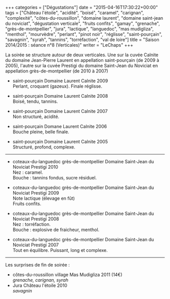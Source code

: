 +++
categories = ["Dégustations"]
date = "2015-04-16T17:30:22+00:00"
tags = ["Château l'étoile", "acidité", "boisé", "caramel", "carignan", "complexité", "côtes-du-roussillon", "domaine laurent", "domaine saint-jean du noviciat", "dégustation verticale", "fruits confits", "gamay", "grenache", "grès-de-montpellier", "jura", "lactique", "languedoc", "mas mudigliza", "menthol", "mourvèdre", "perlant", "pinot noir", "réglisse", "saint-pourçain", "savagnin", "syrah", "tannins", "torréfaction", "val de loire"] 
title = "Saison 2014/2015 : séance n°8 (Verticales)"
writer = "LeChaps"
+++

La soirée se structure autour de deux verticales. Une sur la cuvée Calnite du domaine Jean-Pierre Laurent en appellation saint-pourçain (de 2009 à 2005), l'autre sur la cuvée Prestigi du domaine Saint-Jean du Noviciat en appellation grès-de-montpellier (de 2010 à 2007) 

* saint-pourçain Domaine Laurent Calnite 2009  
Perlant, croquant (gazeux). Finale réglisse.

* saint-pourçain Domaine Laurent Calnite 2008  
Boisé, tendu, tannins.

* saint-pourçain Domaine Laurent Calnite 2007  
Non structuré, acidité.

* saint-pourçain Domane Laurent Calnite 2006  
Bouche pleine, belle finale.

* saint-pourçain Domaine Laurent Calnite 2005 <i class="fa fa-plus-circle"></i>  
Structuré, profond, complexe.

---

* coteaux-du-languedoc grès-de-montpellier Domaine Saint-Jean du Noviciat Prestigi 2010  
Nez : caramel.  
Bouche : tannins fondus, sucre résiduel.

* coteaux-du-languedoc grès-de-montpellier Domaine Saint-Jean du Noviciat Prestigi 2009  
Note lactique (élevage en fût)  
Fruits confits.

* coteaux-du-languedoc grès-de-montpellier Domaine Saint-Jean du Noviciat Prestigi 2008  
Nez : torréfaction.  
Bouche : explosive de fraicheur, menthol.

* coteaux-du-languedoc grès-de-montpellier Domaine Saint-Jean du Noviciat Prestigi 2007 <i class="fa fa-plus-circle"></i> <i class="fa fa-plus-circle"></i>  
Tout en équilibre. Puissant, long et complexe.

---
Les surprises de fin de soirée :

* côtes-du-roussillon village Mas Mudigliza 2011 (14€) <i class="fa fa-plus-circle"></i>  
_grenache, carignan, syrah_
* Jura Château l'étoile 2010  
_savagnin_
